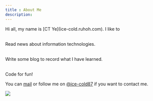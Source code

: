 ```yaml
---
title : About Me
description:
---
```

<div class="span2">
Hi all, my name is [CT Ye](ice-cold.ruhoh.com). I like to 

</br> Read news about information technologies.

</br> Write some blog to record what I have learned.

</br> Code for fun!</br> 

You can  <a href="mailto:312952525@qq.com">mail</a> or follow me on <a href="http://weibo.com/u/2011240732?topnav=1&wvr=5">@ice-cold87</a> if you want to contact me.
</div>

<div class="span2">
    <img src="/assets/media/sw.png" />
</div>